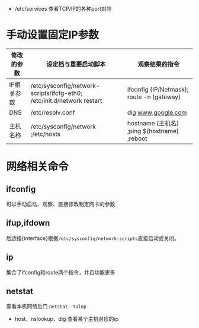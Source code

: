 * /etc/services 查看TCP/IP的各种port对应

# 手动设置固定IP参数
修改的参数	| 设定档与重要启动脚本	| 观察结果的指令
---- | ---- | -----
IP相关参数	|/etc/sysconfig/network-scripts/ifcfg-eth0; /etc/init.d/network restart	 |ifconfig (IP/Netmask); route -n (gateway)
DNS	|/etc/resolv.conf	|dig www.google.com
主机名称	|/etc/sysconfig/network ;/etc/hosts	|hostname (主机名) ;ping $(hostname) ;reboot

# 网络相关命令
## ifconfig
可以手动启动、观察、直接修改制定网卡的参数

## ifup,ifdown
后边接{interface}根据`/etc/sysconfig/network-scripts`直接启动或关闭。

## ip
集合了ifconfig和route两个指令，并且功能更多

## netstat
查看本机网络后门
`netstat -tulnp`

* host、nslookup、dig 查看某个主机对应的ip
